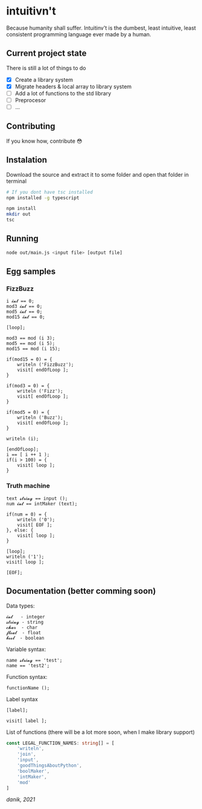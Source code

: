 # intuitivn't
Because humanity shall suffer.
Intuitinv't is the dumbest, least intuitive, least consistent programming language ever made by a human.

## Current project state
There is still a lot of things to do

- [x] Create a library system
- [x] Migrate headers & local array to library system 
- [ ] Add a lot of functions to the std library
- [ ] Preprocesor
- [ ] ...

## Contributing
If you know how, contribute :flushed:

## Instalation
Download the source and extract it to some folder and open that folder in terminal

```bash
# If you dont have tsc installed
npm installed -g typescript

npm install
mkdir out
tsc
```

## Running

```bash
node out/main.js <input file> [output file]
```

## Egg samples
### FizzBuzz
```
i 𝓲𝓷𝓽 == 0;
mod3 𝓲𝓷𝓽 == 0;
mod5 𝓲𝓷𝓽 == 0;
mod15 𝓲𝓷𝓽 == 0;

[loop];

mod3 == mod (i 3);
mod5 == mod (i 5);
mod15 == mod (i 15);

if(mod15 = 0) = {
    writeln ('FizzBuzz');
    visit[ endOfLoop ];
}

if(mod3 = 0) = {
    writeln ('Fizz');
    visit[ endOfLoop ];
}

if(mod5 = 0) = {
    writeln ('Buzz');
    visit[ endOfLoop ];
}

writeln (i);

[endOfLoop];
i == [ i ++ 1 );
if(i > 100) = {
    visit[ loop ];
}

```

### Truth machine
```
text 𝓼𝓽𝓻𝓲𝓷𝓰 == input ();
num 𝓲𝓷𝓽 == intMaker (text);

if(num = 0) = {
	writeln ('0');
	visit[ EOF ];
}, else: {
	visit[ loop ];
}

[loop];
writeln ('1');
visit[ loop ];

[EOF];
```

## Documentation (better comming soon)
Data types:
```
𝓲𝓷𝓽   - integer
𝓼𝓽𝓻𝓲𝓷𝓰 - string
𝓬𝓱𝓪𝓻  - char
𝓯𝓵𝓸𝓪𝓽  - float
𝓫𝓸𝓸𝓵  - boolean
```

Variable syntax:
```
name 𝓼𝓽𝓻𝓲𝓷𝓰 == 'test';
name == 'test2';
```

Function syntax:
```
functionName ();
```

Label syntax
```
[label];

visit[ label ];
```

List of functions (there will be a lot more soon, when I make library support)
```ts
const LEGAL_FUNCTION_NAMES: string[] = [
	'writeln',
	'join',
	'input',
	'goodThingsAboutPython',
	'boolMaker',
	'intMaker',
	'mod'
]
```

*danik, 2021*